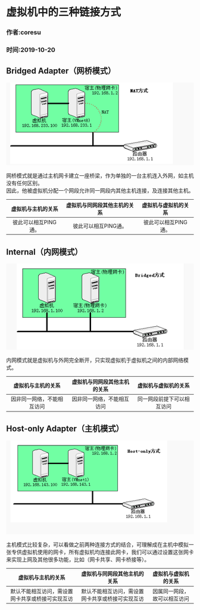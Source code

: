 # 虚拟机中的三种链接方式
### 作者:coresu  
### 时间:2019-10-20  


## Bridged Adapter（网桥模式）
![Bridged Adapter](./picture-VBnet/Net.png)

网桥模式就是通过主机网卡建立一座桥梁，作为单独的一台主机连入外网，如主机没有任何区别。  
因此，他被虚拟机分配一个网段允许同一网段内其他主机连接，及连接其他主机。

| 虚拟机与主机的关系 | 虚拟机与同网段其他主机的关系 | 虚拟机与虚拟机的关系 |  
| :---------: | :---: | :---: |
| 彼此可以相互PING通。 | 彼此可以相互PING通。 | 彼此可以相互PING通。   |

## Internal（内网模式）
![Internal](./picture-VBnet/Bridged.png)

内网模式就是虚拟机与外网完全断开，只实现虚拟机于虚拟机之间的内部网络模式。

| 虚拟机与主机的关系 | 虚拟机与同网段其他主机的关系 | 虚拟机与虚拟机的关系 |  
| :---: | :---: | :---: |
| 因非同一网络，不能相互访问 | 因非同一网络，不能相互访问 | 同一网段前提下可以相互访问 |
 


## Host-only Adapter（主机模式）
![Host-only Adapter](./picture-VBnet/Host-only.png)

主机模式比较复杂，可以看做之前两种连接方式的结合，可理解成在主机中模拟一张专供虚拟机使用的网卡，所有虚拟机均连接此网卡，我们可以通过设置这张网卡来实现上网及其他很多功能，比如（网卡共享、网卡桥接等）。

| 虚拟机与主机的关系 | 虚拟机与同网段其他主机的关系 | 虚拟机与虚拟机的关系 |  
| :---: | :---: | :---: |
| 默认不能相互访问，需设置网卡共享或桥接可实现互访 | 默认不能相互访问，需设置网卡共享或桥接可实现互访 | 因属同一网段，故可以相互访问 |










